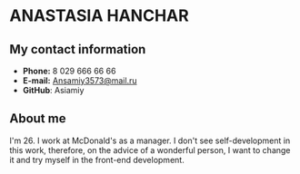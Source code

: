 # ANASTASIA HANCHAR
## My contact information
* **Phone:** 8 029 666 66 66
* **E-mail:** Ansamiy3573@mail.ru
* **GitHub**: Asiamiy
## About me
I'm 26. I work at McDonald's as a manager. I don't see self-development in this work, therefore, on the advice of a wonderful person, I want to change it and try myself in the front-end development.